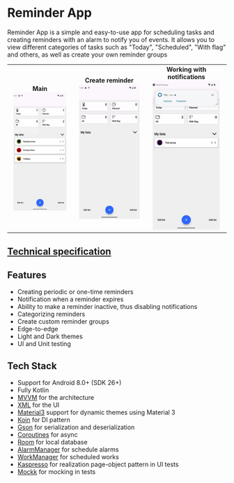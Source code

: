 # Reminder App
Reminder App is a simple and easy-to-use app for scheduling tasks and creating reminders with an alarm to notify you of events. It allows you to view different categories of tasks such as "Today", "Scheduled", "With flag" and others, as well as create your own reminder groups
<p align="center">
  <table>
    <tr>
      <td align="center">
        <b>Main</b><br>
        <img src="screenshots/gif/main.gif" width="90%">
      </td>
      <td align="center">
        <b>Create reminder</b><br>
        <img src="screenshots/gif/creating_reminder.gif" width="90%">
      </td>
      <td align="center">
        <b>Working with notifications</b><br>
        <img src="screenshots/gif/notifications.gif" width="90%">
      </td>
    </tr>
  </table>
</p>

## [Technical specification](https://docs.google.com/document/d/19XhJmlF7N2XAbsMtn6GcUCHimHzeerOJBmJD9-WybGM/edit)

## Features

* Creating periodic or one-time reminders
* Notification when a reminder expires
* Ability to make a reminder inactive, thus disabling notifications
* Categorizing reminders
* Create custom reminder groups
* Edge-to-edge
* Light and Dark themes
* UI and Unit testing

## Tech Stack

* Support for Android 8.0+ (SDK 26+)
* Fully Kotlin
* [MVVM](https://developer.android.com/topic/libraries/architecture) for the architecture
* [XML](https://developer.android.com/reference/android/util/Xml) for the UI
* [Material3](https://developer.android.com/jetpack/compose/designsystems/material3) support for dynamic themes using Material 3
* [Koin](https://github.com/InsertKoinIO/koin) for DI pattern
* [Gson](https://github.com/google/gson) for serialization and deserialization
* [Coroutines](https://github.com/Kotlin/kotlinx.coroutines) for async
* [Room](https://developer.android.com/jetpack/androidx/releases/room) for local database
* [AlarmManager](https://developer.android.com/reference/android/app/AlarmManager) for schedule alarms
* [WorkManager](https://developer.android.com/reference/androidx/work/WorkManager) for scheduled works
* [Kaspresso](https://github.com/KasperskyLab/Kaspresso) for realization page-object pattern in UI tests
* [Mockk](https://mockk.io/ANDROID.html) for mocking in tests

